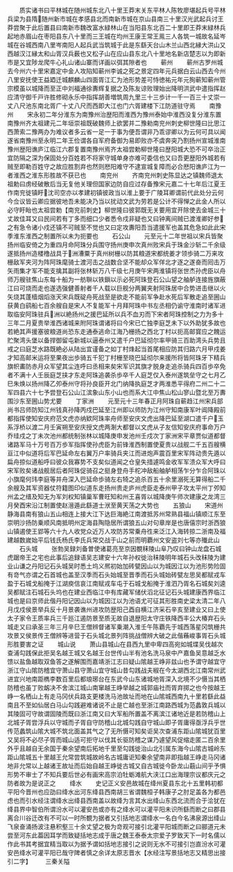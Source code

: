 <!-- { "loadSidebar": true } -->
　　质实诸书曰平林城在随州城东北八十里王莽末关东平林人陈牧廖堪起兵号平林兵梁为县隋随州新市城在孝感县北而南新市城在京山县南三十里汉光武起兵讨王莽尝聚于此后置县曰南新市魏改富水緑林山在当阳县东北百二十里即王莽末緑林兵起地赤眉山在枣阳县东八十里而三王城在均州王康王常王鳯三人各筑一城故名延岑城在谷城西南八里岑南阳人起兵武当筑城于此是东繇天台山木兰山西北縁大洪山又西越汉江縁太和山胥汉兵薮也又松子山在应山县东北八十里地名新店楚志以为即新市是又宜陟龙爬牛心礼山诸山寨而详画以弭其隙者也
　　蕲州
　　蕲州古罗州城去今州六十里宋嘉定中金人攻陷知蕲州李诚之死之景定四年元兵据白云山西去今州八里安抚使王益廼迁城麒麟山四面胥江汇为池形势差可恃徳祐元年元狥蕲知蕲州管宗模虽以城降而至正中刘福通徐夀辉复据之及陈友谅败理始出降明洪武中遣指挥赵应清守御千戸许胜修砌永乐中指挥胡善増筑周九里三十三歩计一千一百三十丈崇一丈八尺池东南北胥广十丈八尺而西即大江也门六胥建楼下江防道驻守焉
　　南豫州
　　宋永初二年分淮东为南豫州治歴阳而淮西为豫州泰始中淮西没复分淮东置南豫州齐太祖建元二年垣崇祖既破魏师上欲罢并二豫勑南兖州刺史柳世隆曰比思江西萧索二豫两办为难议者多云省一足一于事为便吾谓非乃乖谬卿以为云何可具以闻遂省南豫州至永明二年王俭谓各自军府备御为易即败亦不虞奔突乃割扬州宣城淮南豫州歴阳谯庐江临江六郡复置南豫州焉齐太祖尝勅柳世隆曰歴阳城大恐不可卒治正宜防隔之深为保固处分百姓若不将家守城单身亦难可委信也又曰吾更歴阳外城若有贼至即勒百姓守之故应胜割弃也然则厯阳难守不逮宣城复障而必合厯阳谯庐江为一者淮西之淮东形胜故不获已也
　　南兖州
　　齐南兖州刺史陈显达之镇魏师退太祖勅曰虏经破散后当无复他关理但国家边防自应过存备豫宋元嘉二十七年后江夏王作南兖徙镇盱沈司空亦以孝建初镇彼政当以淮上要于广陵耳卿谓前代此处分云何今佥议皆云卿应据彼地吾未能决乃当以扰动文武为劳若是公计不得惮之此金人所以必守盱眙也太祖尝勅【南兖前刺史】柳世隆曰彼郭既无关要用宜开除使去金城三十丈故佳耳又曰民间若有丁多而细口少者悉令戍非疑也又曰钟离间贼已渡淮卿好参之有急令诸小戍还镇不可贼至不觉也又曰定攻夀阳吾当遣援军也盖其危急如此此宋季淮东淮西之制置所以未为扼要也
　　石公山
　　元至元十二年世祖以宋兵皆聚扬州临安倚之为重四月命阿珠分兵围守扬州庚申次真州败宋兵于珠金沙斩二千余级遂抵扬州造楼橹战具于洲漕粟于真州树栅以防其粮道宋都统姜才领歩骑二万来攻栅敌军夹河为阵阿珠麾骑士渡河击之战数合坚不能却众军佯北才逐之遂奋而囘击万矢雨集才军不能支擒其副将张林斩万八千级七月庚午宋两淮镇将张世杰孙虎臣以舟师万艘驻焦山东每十船为一舫聨以铁鎻以示必死阿珠登石公山望之舳舻连接旌旗蔽江曰可烧而走也遂选强健善射者千人载以巨舰分两翼夹射阿珠居中合势进击继以火矢烧其蓬樯烟熖涨天宋兵既碇舟死战至是欲走不能前军争赴水死后军散走追至圌山获黄白鹞船七百余艘自是宋人不复能军十月拜阿珠中书左丞相仍谕守淮南时诸军进取临安阿珠驻兵洲以絶扬州之援巴延所以兵不血刃而下宋者阿珠控制之力为多十三年二月夏贵举淮西诸城来附阿珠谓诸将曰今宋已亡独李庭芝未下以外助犹多故也若絶其声援塞彼粮道尚恐东走通泰逃命江海乃栅扬之西北丁村以扼高邮寳应之餽运贮聚湾头堡以备捍御留屯新城以逼泰州又遣千户巴延彻尔率甲骑三百助湾头兵势且戒之曰庭芝水路既絶必从陆出宜谨备之如丁村烽起当首尾相应防其归路六月甲戍姜才知高邮米运将至果夜出歩骑五千犯丁村栅至晓巴延彻尔来援所将皆阿珠牙下精兵旗帜畵防赤月众军望其尘连呼曰丞相来矣宋军识其旗才脱身走追杀骑兵四百歩卒免者不满十人壬辰庭芝挟才东走阿珠追袭杀歩卒千人庭芝仅入泰州遂筑垒守之七月乙巳朱焕以扬州降乙夘泰州守将孙良臣开北门纳降执庭芝才两淮悉平得府二州二十二军四县六十七予尝登石公山江滨象山东小山也而系大江中焦山松山寥山暨北至万夀围沙东至圌山势尤要
　　丁家洲
　　元至元十三年春正月阿珠自蕲趋江州宋兵部尚书吕师防知江州钱真孙降丙戍巴延至江州即以师防为江州守知南康军叶阊降殿前都指挥使知安庆府范文虎亦纳欵阿珠率舟师至安庆文虎出降巴延至湖口遣千户玉系浮桥以渡二月壬寅朔至安庆授文虎两淛大都督以文虎从子友信知安庆府事命万户乔珪戍之丁未次池州都统制张林以城降庚申发池州壬戍次丁家洲宋平章贾似道都督诸路军马十万号百万歩军指挥使孙虎臣为前锋淮西制置使夏贵以战舰二千五百艘横亘江中似道将后军巴延命左右翼万户率骑兵夹江而进炮声震百里宋军阵动贵先遁以扁舟掠似道船呼曰彼众我寡势不支矣似道闻之仓皇失措遽鸣金收军军溃众军大呼曰宋军败矣诸战舰居后者阿珠促骑召之挺身登舟手柁冲敌船舳舻相荡乍分乍合阿珠以小旗麾何玮李庭等并舟深入巴延命歩骑左右犄之追杀百五十余里溺死无算得船二千余艘及其军资器仗符籍图印似道东走扬州贵走庐州虎臣走泰州甲子攻太平州丁夘知州孟之缙及知无为军刘权知镇巢军曹旺知和州王喜胥以城降庚午师次建康之龙湾三月癸酉宋沿江制置使赵溍遁此繇道士洑至黄天荡之大势也
　　五狼山
　　宋道州静海县南有狼山五山相连上接大江下达巨海絶江南渡抵苏州常熟县福山镇顺江东至崇明沙扬防乗顺风南抵明州定海县陶隐居所谓狼五山对句章岸是也唐僖宗时浙西狼山镇遏使王郢等六十九人收党众近万人攻防苏常乗舟徃来泛江入海转掠二浙南及福建越数嵗始平后钱氏杨氏李氏兵常交战于山之前而明覇州文安盗刘七等亦殱此山
　　石头城
　　张勃吴録刘备曽使诸葛亮至京因覩秣陵山阜乃叹曰钟山龙盘石城虎踞帝王之宅也此事后追録语吴志建安十六年孙权徙治秣陵明年城石头改秣陵为建业山谦之丹阳记石头城吴时悉土坞义熈初始加砖甓因山以为城因江以为池形势险固有竒气亦谓之石首城也盖至汉季而石头始城至晋季而石头城始砖甓左思吴都赋戎车盈于石城戈船掩于江湖庾信哀江南赋戎车屯于石城戈船掩于淮泗乃胥名石城矣刘逵吴都赋注石城石头坞也在建业西临江中有库藏军储伏滔北征记石头城建康西界临江城也是曰京师此偕丹阳记因山以为城因江以为池语尤可征其形胜南史梁太清二年八月戊戍侯景举兵反十月景袭谯州进攻防歴阳己酉自横江济采石辛亥至建业又曰上使太子家令王质率兵三千廵江遏防景至质无故自退歴阳太守庄铁降西丰公大椿弃石头城走又曰承圣三年三月辛巳王僧辨督诸军乗潮入淮壬午陈覇先于城西落星冈筑栅共攻景又侯景传王僧辨等进营于石头城北景列阵挑战僧辨大破之此偕蘓峻事胥石头城形胜要害之证
　　城山说
　　萧山县城山在县西九里中卑四高宛如城堞吴伐越次查浦勾践保此拒吴名越王城又名越王台世传山半有池名洗马泉中产嘉鱼吴意越乏水馈以盐鱼越取双鱼答之遂解围而嘉靖浙江志曰疑山隂越王峥非兹山也予谓守越宜守浙江守山隂防稽宜守萧山县守萧山宜守城山昔勾践战夫椒在今太湖西北江南常州武进宜兴地南距檇李数百里后都琅琊台在东武今山东诸城地胥深入北境不少慑当其栖防稽也虽丁败衂决不舍滨江城山南窜越王峥举越之城郭庙社而胥弃掷之也今按越王峥一名栖山上有走马冈伏兵路支更楼洗马池故址而地在山隂城西南九十里若繇此益南且不至如仙居白马山勾践避难诸说不止是亡越也至浙江南路西城为范蠡敦兵城以其陵固可守故谓固陵而既曰浙江南又曰大军船所置盖不离滨江诸地近是若防稽山上北城子胥尝浮兵以守城而子胥自守防稽山北城勾践自守城山即子胥庸得亟浮兵乎世传范蠡筑山隂大城不筑北面盖其气之了无所慑可知矣讵吴次查浦东距山隂城犹百里又吴将不必尽子胥而城山适可拒守以伐其长驱防稽之谋乃遽望风促缩走匿二百余里外乎且越自无余国于秦余望南后拓地千里至勾践徙治山北引属东海今山隂古城岭东距山隂城五十里越王允常尝筑城故岭名古城庸讵知秦余望南非即指越王峥走马冈诸地非允常以上越诸王故址而后始自越王峥徙古城又自古城徙今卧龙山蕺山间乎予惧形势不审士了不知兵要后世必有画宋高宗泊牡蛎滩航大浃江口出海理宗议都庆元之防者故为是说正之
　　绛水
　　史记正义安邑故城在绛州夏县东北十五里韩初都平阳今晋州也应劭曰绛水出河东绛县西南胡三省谓魏桓子韩康子之肘足盖各为都邑虑也而引水经注谓绛水出绛县西南盖以故绛为言其水出绛山东西北流而合于浍犹在绛县界中智伯所谓汾水可以灌安邑或亦有之绛水可以灌平阳未识所繇而断之曰郡县离合川谷迁改有不可以一时所覩为据者又引括地志谓绛水一名白今名沸泉源出绛山飞泉奋涌扬波注悬积壑三十余丈望之极为竒观可接引北灌平阳城而断之曰郦道元未尝至河东此葢因耳学而致疑括地志成于唐之魏王泰泰太宗爱子罗致天下一时名儒以作此书其考据宜精当取以为据予谓如括地志接引之说则无水不可接引岂直汾水可灌安邑绛水可灌平阳已哉守陴者慎之余详太原志晋水【水经注写景括地志又精思出接引二字】
　　三秦关隘
